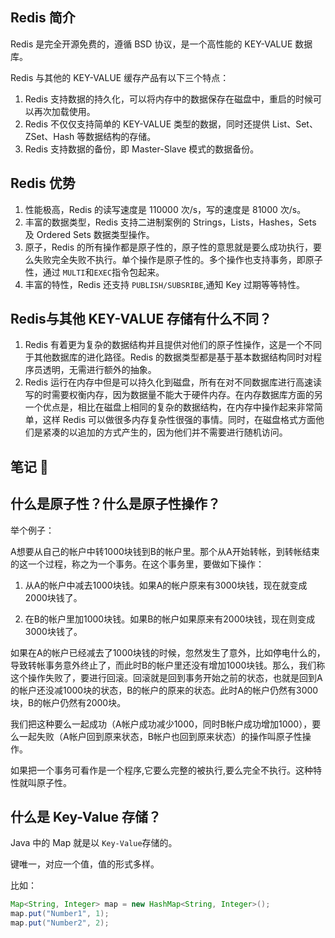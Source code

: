 ## Redis 简介

Redis 是完全开源免费的，遵循 BSD 协议，是一个高性能的 KEY-VALUE 数据库。

Redis 与其他的 KEY-VALUE 缓存产品有以下三个特点：

1. Redis 支持数据的持久化，可以将内存中的数据保存在磁盘中，重启的时候可以再次加载使用。
2. Redis 不仅仅支持简单的 KEY-VALUE 类型的数据，同时还提供 List、Set、ZSet、Hash 等数据结构的存储。
3. Redis 支持数据的备份，即 Master-Slave 模式的数据备份。



## Redis 优势

1. 性能极高，Redis 的读写速度是 110000 次/s，写的速度是 81000 次/s。
2. 丰富的数据类型，Redis 支持二进制案例的 Strings，Lists，Hashes，Sets 及 Ordered Sets 数据类型操作。
3. 原子，Redis 的所有操作都是原子性的，原子性的意思就是要么成功执行，要么失败完全失败不执行。单个操作是原子性的。多个操作也支持事务，即原子性，通过 `MULTI`和`EXEC`指令包起来。
4. 丰富的特性，Redis 还支持 `PUBLISH/SUBSRIBE`,通知 Key 过期等等特性。



## Redis与其他 KEY-VALUE 存储有什么不同？

1. Redis 有着更为复杂的数据结构并且提供对他们的原子性操作，这是一个不同于其他数据库的进化路径。Redis 的数据类型都是基于基本数据结构同时对程序员透明，无需进行额外的抽象。
2. Redis 运行在内存中但是可以持久化到磁盘，所有在对不同数据库进行高速读写的时需要权衡内存，因为数据量不能大于硬件内存。在内存数据库方面的另一个优点是，相比在磁盘上相同的复杂的数据结构，在内存中操作起来非常简单，这样 Redis 可以做很多内存复杂性很强的事情。同时，在磁盘格式方面他们是紧凑的以追加的方式产生的，因为他们并不需要进行随机访问。



## 笔记 📒

## 什么是原子性？什么是原子性操作？

举个例子：

A想要从自己的帐户中转1000块钱到B的帐户里。那个从A开始转帐，到转帐结束的这一个过程，称之为一个事务。在这个事务里，要做如下操作：

1. 从A的帐户中减去1000块钱。如果A的帐户原来有3000块钱，现在就变成2000块钱了。

2. 在B的帐户里加1000块钱。如果B的帐户如果原来有2000块钱，现在则变成3000块钱了。

如果在A的帐户已经减去了1000块钱的时候，忽然发生了意外，比如停电什么的，导致转帐事务意外终止了，而此时B的帐户里还没有增加1000块钱。那么，我们称这个操作失败了，要进行回滚。回滚就是回到事务开始之前的状态，也就是回到A的帐户还没减1000块的状态，B的帐户的原来的状态。此时A的帐户仍然有3000块，B的帐户仍然有2000块。

我们把这种要么一起成功（A帐户成功减少1000，同时B帐户成功增加1000），要么一起失败（A帐户回到原来状态，B帐户也回到原来状态）的操作叫原子性操作。

如果把一个事务可看作是一个程序,它要么完整的被执行,要么完全不执行。这种特性就叫原子性。

## 什么是 Key-Value 存储？

Java 中的 Map 就是以 `Key-Value`存储的。

键唯一，对应一个值，值的形式多样。

比如：

```java
Map<String, Integer> map = new HashMap<String, Integer>();
map.put("Number1", 1);
map.put("Number2", 2);
```

